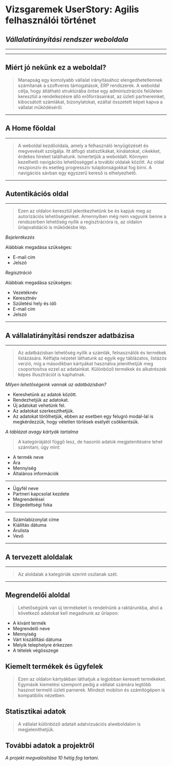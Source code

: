 # Vizsgaremek UserStory: Agilis felhasználói történet
## _Vállalatirányítási rendszer weboldala_
---
---
## **Miért jó nekünk ez a weboldal?**
> Manapság egy komolyabb vállalat irányításához  elengedhetetlennek számítanak a szoftveres támogatások, ERP rendszerek. A weboldal célja, hogy átlátható struktúrába öntse egy adminisztrációs felületen keresztül a rendelkezésre álló erőforrásainkat, az üzleti partnereinket, kibocsátott számlákat, bizonylatokat, ezáltal összetett képet kapva a vállalat működéséről. 

---
## **A Home főoldal** 
---
>A weboldal kezdőoldala, amely a felhasználó lenyűgözését és megvevését szolgálja. Itt átfogó statisztikákat, kínálatokat, cikekket, érdekes híreket találhatunk. Ismertetjük a weboldalt. Könnyen kezelhető navigációs lehetősséggel a további oldalak között. Az oldal reszponzív és esetleg progresszív tulajdonságokkal fog bírni. A navigációs sávban egy egyszerű kereső is elhelyezhető.

---
## **Autentikációs oldal**
---
>Ezen az oldalon keresztül jelentkezhetünk be és kapjuk meg az autorizációs lehetőségeinket. Amennyiben még nem vagyunk benne a rendszerben lehetőség nyílik a regisztrációra is, az oldalon űrlapvalidáció is működésbe lép.

*Bejelentkezés*

Alábbiak megadása szükséges:
- E-mail cím 
- Jelszó 

*Regisztráció*

Alábbiak megadása szükséges:
- Vezetéknév
- Keresztnév
- Születési hely és idő
- E-mail cím 
- Jelszó 
---
## **A vállalatirányítási rendszer adatbázisa**
---
>Az adatbázisban lehetőség nyílik a számlák, felnasználók és termékek listázására. Kétfajta nézetet láthatunk az egyik egy táblázatos, listázós verzió, míg a másodikban kártyákat használva jeleníthetjük meg csoportosítva ezzel az adatainkat. Különböző termékek és alkatrészek képes illusztrációt is kaphatnak.

*Milyen lehetőségeink vannak az adatbázisban?*
- Kereshetünk az adatok között.
- Rendezhetjük az adatokat.
- Új adatokat vehetünk fel.
- Az adatokat szerkeszthetjük. 
- Az adatokat törölhetjük, ebben az esetben egy felugró modal-lal is megkérdezzük, hogy véletlen törlések esélyét csökkentsük.

*A táblázat avagy kártyák tartalma*
>A kategóriájától függő lesz, de hasonló adatok megjelenítésére lehet számítani, úgy mint:
- A termék neve 
- Ára
- Mennyiség
- Általános információk 
---
- Ügyfél neve
- Partneri kapcsolat kezdete
- Megrendelései
- Elégedettségi foka
---
- Számlabizonylat címe
- Kiállítás dátuma
- Árulista
- Vevő
---
## **A tervezett aloldalak**
---
>Az aloldalak a kategóriák szerint oszlanak szét.
---
## **Megrendelői aloldal**
>Lehetőségünk van új termékeket is rendelnünk a raktárunkba, ahol a következő adatokat kell megadnunk az űrlapon: 
- A kívánt termék
- Megrendelő neve
- Mennyiség
- Várt kiszállítási dátuma
- Melyik telephelyre érkezzen
- A tételek végösszege

## **Kiemelt termékek és ügyfelek** 
>Ezen az oldalon kártyákban láthatjuk a legjobban keresett termékeket. Egymásik kiemelési szempont pedig a vállalat számára legtöbb hasznot termelő üzleti parnerek. Mindezt mobilon és számítógépen is kompatibilis nézetben.

## **Statisztikai adatok**
>A vállalat különböző adatait adatvizuációs alweboldalon is megjeleníthetjük.

## További adatok a projektről
_A projekt megvalósítása 10 hétig fog tartani._

